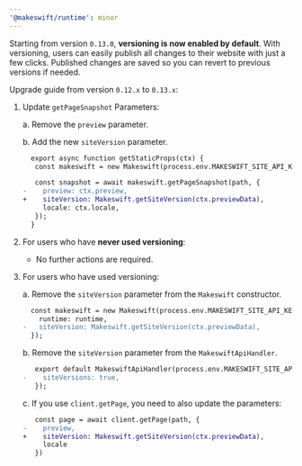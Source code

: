 ```yaml
---
'@makeswift/runtime': minor
---
```


Starting from version `0.13.0`, **versioning is now enabled by default**. With versioning, users can easily publish all changes to their website with just a few clicks. Published changes are saved so you can revert to previous versions if needed.

Upgrade guide from version `0.12.x` to `0.13.x`:

1. Update `getPageSnapshot` Parameters:

   a. Remove the `preview` parameter.

   b. Add the new `siteVersion` parameter.

   ```diff
     export async function getStaticProps(ctx) {
      const makeswift = new Makeswift(process.env.MAKESWIFT_SITE_API_KEY, { runtime })

      const snapshot = await makeswift.getPageSnapshot(path, {
   -    preview: ctx.preview,
   +    siteVersion: Makeswift.getSiteVersion(ctx.previewData),
        locale: ctx.locale,
      });
     }
   ```

2. For users who have **never used versioning**:

   - No further actions are required.

3. For users who have used versioning:

   a. Remove the `siteVersion` parameter from the `Makeswift` constructor.

   ```diff
     const makeswift = new Makeswift(process.env.MAKESWIFT_SITE_API_KEY, {
       runtime: runtime,
   -   siteVersion: Makeswift.getSiteVersion(ctx.previewData),
     });
   ```

   b. Remove the `siteVersion` parameter from the `MakeswiftApiHandler`.

   ```diff
      export default MakeswiftApiHandler(process.env.MAKESWIFT_SITE_API_KEY, {
   -    siteVersions: true,
      });
   ```

   c. If you use `client.getPage`, you need to also update the parameters:

   ```diff
      const page = await client.getPage(path, {
   -    preview,
   +    siteVersion: Makeswift.getSiteVersion(ctx.previewData),
        locale
      })
   ```
